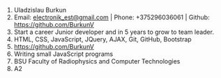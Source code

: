 
1. Uladzislau Burkun
2. Email: electronik_est@gmail.com | Phone: +375296036061  | Github: https://github.com/BurkunV
3. Start a career Junior developer and in 5 years to grow to team leader.
4. HTML, CSS, JavaScript, JQuery, AJAX, Git, GitHub, Bootstrap
5. https://github.com/BurkunV
6. Writing small JavaScript programs
7. BSU Faculty of Radiophysics and Computer Technologies
8. A2
